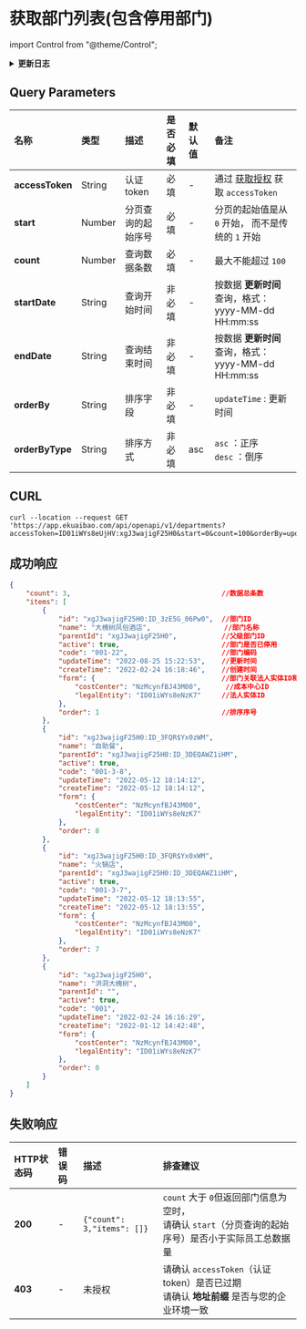 # 获取部门列表(包含停用部门)

import Control from "@theme/Control";

<Control
method="GET"
url="/api/openapi/v1/departments"
/>

<details>
  <summary><b>更新日志</b></summary>
  <div>

  [**1.11.0**](/docs/open-api/notice/update-log#1110)&emsp;-> 🐞 新增了 `orderBy` 和 `orderByType` 参数，成功响应数据可按照 `updateTime`（更新时间）正序排序。<br/>
  [**1.6.0**](/docs/open-api/notice/update-log#160) &emsp; -> 🐞 **成功响应** 中增加 `order`（排序序号）参数。<br/>
  [**1.1.0**](/docs/open-api/notice/update-log#110) &emsp; -> 🐞 新增了 `startDate` 和 `endDate` 参数，根据 **更新时间** 过滤列表数据，并且返回值中增加 `createTime` 和 `updateTime` 参数。<br/>

  </div>
</details>

## Query Parameters

| 名称 | 类型 | 描述 | 是否必填 | 默认值 | 备注 |
| :--- | :--- | :--- | :--- |:--- | :--- |
| **accessToken** | String | 认证token	    | 必填 | - | 通过 [获取授权](/docs/open-api/getting-started/auth) 获取 `accessToken` |
| **start**       | Number | 分页查询的起始序号 | 必填 | - | 分页的起始值是从 `0` 开始， 而不是传统的 `1` 开始 |
| **count**       | Number | 查询数据条数      | 必填 | - | 最大不能超过 `100` |
| **startDate**   | String | 查询开始时间 | 非必填 | - | 按数据 **更新时间** 查询，格式：yyyy-MM-dd HH:mm:ss |
| **endDate**     | String | 查询结束时间 | 非必填 | - | 按数据 **更新时间** 查询，格式：yyyy-MM-dd HH:mm:ss |
| **orderBy**     | String  | 排序字段    | 非必填 | - | `updateTime` : 更新时间 |
| **orderByType** | String  | 排序方式    | 非必填 | asc | `asc` ：正序<br/>`desc` ：倒序 |

## CURL
```shell
curl --location --request GET 'https://app.ekuaibao.com/api/openapi/v1/departments?accessToken=ID01iWYs8eUjHV:xgJ3wajigF25H0&start=0&count=100&orderBy=updateTime&orderByType=desc'
```

## 成功响应
```json
{
    "count": 3,                                     //数据总条数
    "items": [
        {
            "id": "xgJ3wajigF25H0:ID_3zE5G_06Pw0",  //部门ID
            "name": "大槐树风俗酒店",                  //部门名称
            "parentId": "xgJ3wajigF25H0",		    //父级部门ID
            "active": true,                         //部门是否已停用
            "code": "001-22",                       //部门编码
            "updateTime": "2022-08-25 15:22:53",    //更新时间
            "createTime": "2022-02-24 16:18:46",    //创建时间
            "form": {                               //部门关联法人实体ID和成本中心ID
                "costCenter": "NzMcynfBJ43M00",      //成本中心ID
                "legalEntity": "ID01iWYs8eNzK7"     //法人实体ID
            },
            "order": 1                              //排序序号
        },
        {
            "id": "xgJ3wajigF25H0:ID_3FQR$Yx0zWM",
            "name": "自助餐",
            "parentId": "xgJ3wajigF25H0:ID_3DEQAWZ1iHM",
            "active": true,
            "code": "001-3-8",
            "updateTime": "2022-05-12 18:14:12",
            "createTime": "2022-05-12 18:14:12",
            "form": {
                "costCenter": "NzMcynfBJ43M00",
                "legalEntity": "ID01iWYs8eNzK7"
            },
            "order": 8
        },
        {
            "id": "xgJ3wajigF25H0:ID_3FQR$Yx0xWM",
            "name": "火锅店",
            "parentId": "xgJ3wajigF25H0:ID_3DEQAWZ1iHM",
            "active": true,
            "code": "001-3-7",
            "updateTime": "2022-05-12 18:13:55",
            "createTime": "2022-05-12 18:13:55",
            "form": {
                "costCenter": "NzMcynfBJ43M00",
                "legalEntity": "ID01iWYs8eNzK7"
            },
            "order": 7
        },
        {
            "id": "xgJ3wajigF25H0",
            "name": "洪洞大槐树",
            "parentId": "",
            "active": true,
            "code": "001",
            "updateTime": "2022-02-24 16:16:29",
            "createTime": "2022-01-12 14:42:48",
            "form": {
                "costCenter": "NzMcynfBJ43M00",
                "legalEntity": "ID01iWYs8eNzK7"
            },
            "order": 0
        }
    ]
}
```

## 失败响应
| HTTP状态码 | 错误码 | 描述 | 排查建议 |
| :--- | :--- | :--- | :--- |
| **200** | - | `{"count": 3,"items": []}` | `count` 大于 `0`但返回部门信息为空时，<br/>请确认 `start`（分页查询的起始序号）是否小于实际员工总数据量 |
| **403** | - | 未授权 | 请确认 `accessToken`（认证token）是否已过期<br/>请确认 **地址前缀** 是否与您的企业环境一致 | 

